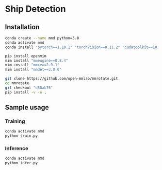 <h1>Ship Detection</h1>

## Installation

```bash
conda create --name mmd python=3.8
conda activate mmd
conda install "pytorch==1.10.1" "torchvision==0.11.2" "cudatoolkit==10.2.*" -c pytorch -y

pip install openmim
mim install "mmengine==0.8.4"
mim install "mmcv==2.0.1"
mim install "mmdet==3.0.0"
 
git clone https://github.com/open-mmlab/mmrotate.git
cd mmrotate
git checkout "d50ab76"
pip install -v -e .
```

## Sample usage

### Training

```bash
conda activate mmd
python train.py
```

### Inference
```bash
conda activate mmd
python infer.py
```
